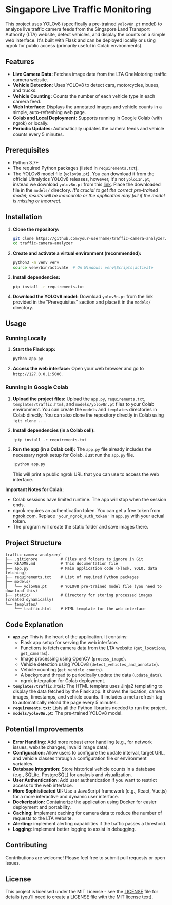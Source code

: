 # Singapore Live Traffic Monitoring

This project uses YOLOv8 (specifically a pre-trained `yolov8n.pt` model) to analyze live traffic camera feeds from the Singapore Land Transport Authority (LTA) website, detect vehicles, and display the counts on a simple web interface.  It's built with Flask and can be deployed locally or using ngrok for public access (primarily useful in Colab environments).

## Features

*   **Live Camera Data:**  Fetches image data from the LTA OneMotoring traffic camera website.
*   **Vehicle Detection:**  Uses YOLOv8 to detect cars, motorcycles, buses, and trucks.
*   **Vehicle Counting:**  Counts the number of each vehicle type in each camera feed.
*   **Web Interface:**  Displays the annotated images and vehicle counts in a simple, auto-refreshing web page.
*   **Colab and Local Deployment:**  Supports running in Google Colab (with ngrok) or locally.
*   **Periodic Updates:**  Automatically updates the camera feeds and vehicle counts every 5 minutes.

## Prerequisites

*   Python 3.7+
*   The required Python packages (listed in `requirements.txt`).
*   The YOLOv8 model file (`yolov8n.pt`).  You can download it from the official Ultralytics YOLOv8 releases, however, it's not `yolo11n.pt`, instead we download `yolov8n.pt` from this [link](https://github.com/ultralytics/assets/releases/download/v0.0.0/yolov8n.pt). Place the downloaded file in the `models/` directory.  *It's crucial to get the correct pre-trained model;  results will be inaccurate or the application may fail if the model is missing or incorrect.*

## Installation

1.  **Clone the repository:**

    ```bash
    git clone https://github.com/your-username/traffic-camera-analyzer.git
    cd traffic-camera-analyzer
    ```

2.  **Create and activate a virtual environment (recommended):**

    ```bash
    python3 -m venv venv
    source venv/bin/activate  # On Windows: venv\Scripts\activate
    ```

3.  **Install dependencies:**

    ```bash
    pip install -r requirements.txt
    ```

4.  **Download the YOLOv8 model:**  Download `yolov8n.pt` from the link provided in the "Prerequisites" section and place it in the `models/` directory.

## Usage

### Running Locally

1.  **Start the Flask app:**

    ```bash
    python app.py
    ```

2.  **Access the web interface:** Open your web browser and go to `http://127.0.0.1:5000`.

### Running in Google Colab

1.  **Upload the project files:** Upload the `app.py`, `requirements.txt`, `templates/traffic.html`, and `models/yolov8n.pt` files to your Colab environment.  You can create the `models` and `templates` directories in Colab directly.  You can also clone the repository directly in Colab using `!git clone ...`.

2.  **Install dependencies (in a Colab cell):**

    ```python
    !pip install -r requirements.txt
    ```

3.  **Run the app (in a Colab cell):**  The `app.py` file already includes the necessary ngrok setup for Colab. Just run the `app.py` file.

    ```python
    !python app.py
    ```
    This will print a public ngrok URL that you can use to access the web interface.

**Important Notes for Colab:**

*   Colab sessions have limited runtime.  The app will stop when the session ends.
*   ngrok requires an authentication token.  You can get a free token from [ngrok.com](https://ngrok.com/). Replace `'your_ngrok_auth_token'` in `app.py` with your actual token.
* The program will create the static folder and save images there.

## Project Structure

```
traffic-camera-analyzer/
├── .gitignore          # Files and folders to ignore in Git
├── README.md           # This documentation file
├── app.py              # Main application code (Flask, YOLO, data fetching)
├── requirements.txt    # List of required Python packages
├── models/
│   └── yolov8n.pt      # YOLOv8 pre-trained model file (you need to download this)
├── static/             # Directory for storing processed images (created dynamically)
└── templates/
    └── traffic.html    # HTML template for the web interface
```

## Code Explanation

*   **`app.py`:**  This is the heart of the application. It contains:
    *   Flask app setup for serving the web interface.
    *   Functions to fetch camera data from the LTA website (`get_locations`, `get_cameras`).
    *   Image processing using OpenCV (`process_image`).
    *   Vehicle detection using YOLOv8 (`detect_vehicles_and_annotate`).
    *   Vehicle counting (`get_vehicle_counts`).
    *   A background thread to periodically update the data (`update_data`).
    *   ngrok integration for Colab deployment.
*   **`templates/traffic.html`:**  The HTML template uses Jinja2 templating to display the data fetched by the Flask app.  It shows the location, camera images, timestamps, and vehicle counts. It includes a meta refresh tag to automatically reload the page every 5 minutes.
*   **`requirements.txt`:** Lists all the Python libraries needed to run the project.
*  **`models/yolov8n.pt`:** The pre-trained YOLOv8 model.

## Potential Improvements

*   **Error Handling:**  Add more robust error handling (e.g., for network issues, website changes, invalid image data).
*   **Configuration:**  Allow users to configure the update interval, target URL, and vehicle classes through a configuration file or environment variables.
*   **Database Integration:** Store historical vehicle counts in a database (e.g., SQLite, PostgreSQL) for analysis and visualization.
*   **User Authentication:**  Add user authentication if you want to restrict access to the web interface.
*   **More Sophisticated UI:**  Use a JavaScript framework (e.g., React, Vue.js) for a more interactive and dynamic user interface.
*   **Dockerization:** Containerize the application using Docker for easier deployment and portability.
*   **Caching:** Implement caching for camera data to reduce the number of requests to the LTA website.
* **Alerting:** implement alerting capabilities if the traffic passes a threshold.
* **Logging**: implement better logging to assist in debugging.

## Contributing

Contributions are welcome!  Please feel free to submit pull requests or open issues.

## License

This project is licensed under the MIT License - see the [LICENSE](LICENSE) file for details (you'll need to create a LICENSE file with the MIT license text).
